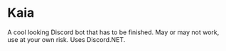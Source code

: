 # Kaia
A cool looking Discord bot that has to be finished. May or may not work, use at your own risk. Uses Discord.NET.